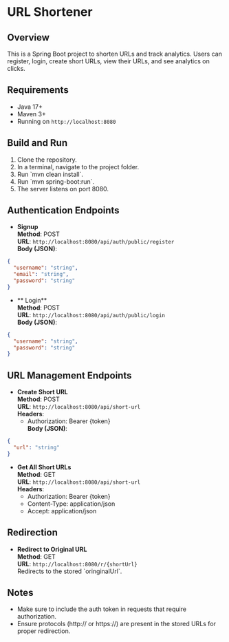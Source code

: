 # URL Shortener

## Overview
This is a Spring Boot project to shorten URLs and track analytics. Users can register, login, create short URLs, view their URLs, and see analytics on clicks.

## Requirements
* Java 17+
* Maven 3+
* Running on `http://localhost:8080`

## Build and Run
1. Clone the repository.
2. In a terminal, navigate to the project folder.
3. Run \`mvn clean install\`.
4. Run \`mvn spring-boot:run\`.
5. The server listens on port 8080.

## Authentication Endpoints
* **Signup**  
  **Method**: POST  
  **URL**: `http://localhost:8080/api/auth/public/register`  
  **Body (JSON)**:
```json
{
  "username": "string",
  "email": "string",
  "password": "string"
}
```

* ** Login**  
  **Method**: POST  
  **URL**: `http://localhost:8080/api/auth/public/login`  
  **Body (JSON)**:
```json
{
  "username": "string",
  "password": "string"
}
```

## URL Management Endpoints

* **Create Short URL**  
  **Method**: POST  
  **URL**: `http://localhost:8080/api/short-url`  
  **Headers**:
  - Authorization: Bearer {token}  
  **Body (JSON)**:
```json
{
  "url": "string"
}
```

* **Get All Short URLs**  
  **Method**: GET  
  **URL**: `http://localhost:8080/api/short-url`  
  **Headers**:
  - Authorization: Bearer {token}
  - Content-Type: application/json
  - Accept: application/json


## Redirection
* **Redirect to Original URL**  
  **Method**: GET  
  **URL**: `http://localhost:8080/r/{shortUrl}`  
  Redirects to the stored \`oringinalUrl\`.

## Notes
* Make sure to include the auth token in requests that require authorization.
* Ensure protocols (http:// or https://) are present in the stored URLs for proper redirection.